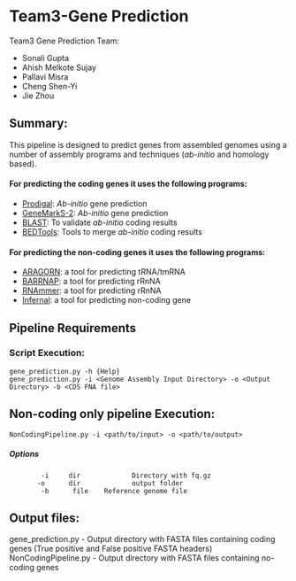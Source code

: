 # Team3-Gene Prediction
Team3 Gene Prediction Team:<br />
* Sonali Gupta <br/>
* Ahish Melkote Sujay <br/>
* Pallavi Misra <br/>
* Cheng Shen-Yi <br/>
* Jie Zhou <br/>

## Summary:

This pipeline is designed to predict genes from assembled genomes using a number of assembly programs and techniques (*ab-initio* and homology based).

#### For predicting the coding genes it uses the following programs:
* [Prodigal](https://github.com/hyattpd/Prodigal): *Ab-initio* gene prediction  
* [GeneMarkS-2](http://exon.gatech.edu/GeneMark/license_download.cgi): *Ab-initio* gene prediction
* [BLAST](https://blast.ncbi.nlm.nih.gov/Blast.cgi?PAGE_TYPE=BlastDocs&DOC_TYPE=Download): To validate *ab-initio* coding results
* [BEDTools](https://bedtools.readthedocs.io/en/latest/content/installation.html): Tools to merge *ab-initio* coding results

#### For predicting the non-coding genes it uses the following programs:
* [ARAGORN](http://130.235.244.92/ARAGORN/Downloads/): a tool for predicting tRNA/tmRNA
* [BARRNAP](https://github.com/tseemann/barrnap): a tool for predicting rRnNA
* [RNAmmer](https://services.healthtech.dtu.dk/cgi-bin/sw_request): a tool for predicting rRnNA
* [Infernal](http://eddylab.org/infernal/): a tool for predicting non-coding gene

## Pipeline Requirements

### Script Execution: ###
`gene_prediction.py -h {Help}`<br />
`gene_prediction.py -i <Genome Assembly Input Directory> -o <Output Directory> -b <CDS FNA file>` <br />

## Non-coding only pipeline Execution:
`NonCodingPipeline.py -i <path/to/input> -o <path/to/output>`<br />

##### Options
`        -i     dir             Directory with fq.gz` <br />
`        -o      dir             output folder `<br />
`        -b      file    Reference genome file`


## Output files:
gene_prediction.py - Output directory with FASTA files containing coding genes (True positive and False positive FASTA headers)
NonCodingPipeline.py - Output directory with FASTA files containing no-coding genes
